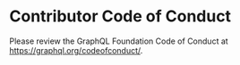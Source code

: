 # Contributor Code of Conduct

Please review the GraphQL Foundation Code of Conduct at
https://graphql.org/codeofconduct/.
